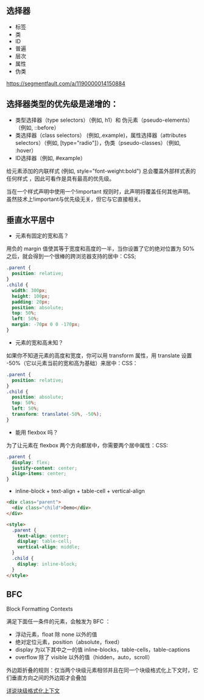 ## 选择器

- 标签
- 类
- ID
- 普遍
- 层次
- 属性
- 伪类

<https://segmentfault.com/a/1190000014150884>

## 选择器类型的优先级是递增的：

- 类型选择器（type selectors）（例如, h1）和 伪元素（pseudo-elements）（例如, ::before）
- 类选择器（class selectors） (例如,.example)，属性选择器（attributes selectors）（例如, [type="radio"]），伪类（pseudo-classes）（例如, :hover）
- ID选择器（例如, #example）

给元素添加的内联样式 (例如, style="font-weight:bold") 总会覆盖外部样式表的任何样式 ，因此可看作是具有最高的优先级。

当在一个样式声明中使用一个!important 规则时，此声明将覆盖任何其他声明。虽然技术上!important与优先级无关，但它与它直接相关。

## 垂直水平居中

- 元素有固定的宽和高？

用负的 margin 值使其等于宽度和高度的一半，当你设置了它的绝对位置为 50% 之后，就会得到一个很棒的跨浏览器支持的居中：CSS;

```css
.parent {
  position: relative;
}
.child {
  width: 300px;
  height: 100px;
  padding: 20px;
  position: absolute;
  top: 50%;
  left: 50%;
  margin: -70px 0 0 -170px;
}
```

- 元素的宽和高未知？

如果你不知道元素的高度和宽度，你可以用 transform 属性，用 translate 设置 -50%（它以元素当前的宽和高为基础）来居中：CSS：

```css
.parent {
  position: relative;
}
.child {
  position: absolute;
  top: 50%;
  left: 50%;
  transform: translate(-50%, -50%);
}
```

- 能用 flexbox 吗？

为了让元素在 flexbox 两个方向都居中，你需要两个居中属性：CSS:

```css
.parent {
  display: flex;
  justify-content: center;
  align-items: center;
}
```

- inline-block + text-align + table-cell + vertical-align

```html
<div class="parent">
  <div class="child">Demo</div>
</div>

<style>
  .parent {
    text-align: center;
    display: table-cell;
    vertical-align: middle;
  }
  .child {
    display: inline-block;
  }
</style>
```

## BFC

Block Formatting Contexts

满足下面任一条件的元素，会触发为 BFC ：

- 浮动元素，float 除 none 以外的值
- 绝对定位元素，position（absolute，fixed）
- display 为以下其中之一的值 inline-blocks，table-cells，table-captions
- overflow 除了 visible 以外的值（hidden，auto，scroll）

外边距折叠的规则：仅当两个块级元素相邻并且在同一个块级格式化上下文时，它们垂直方向之间的外边距才会叠加

[详说块级格式化上下文](http://kayosite.com/block-formatting-contexts-in-detail.html)